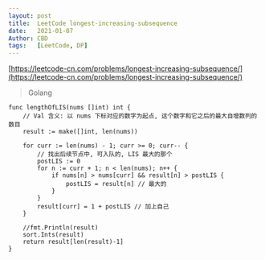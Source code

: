 ```yaml
---
layout: post
title:  LeetCode longest-increasing-subsequence
date:   2021-01-07
Author: CBD
tags:   [LeetCode, DP]
---
```


[https://leetcode-cn.com/problems/longest-increasing-subsequence/](https://leetcode-cn.com/problems/longest-increasing-subsequence/)

> Golang

```golang
func lengthOfLIS(nums []int) int {
	// Val 含义: 以 nums 下标对应的数字为起点, 这个数字和它之后的最大自增数列的数目
	result := make([]int, len(nums))

	for curr := len(nums) - 1; curr >= 0; curr-- {
		// 找出后续节点中, 可入队的, LIS 最大的那个
		postLIS := 0
		for n := curr + 1; n < len(nums); n++ {
			if nums[n] > nums[curr] && result[n] > postLIS {
				postLIS = result[n] // 最大的
			}
		}
		result[curr] = 1 + postLIS // 加上自己
	}
	
	//fmt.Println(result)
	sort.Ints(result)
	return result[len(result)-1]
}
```
